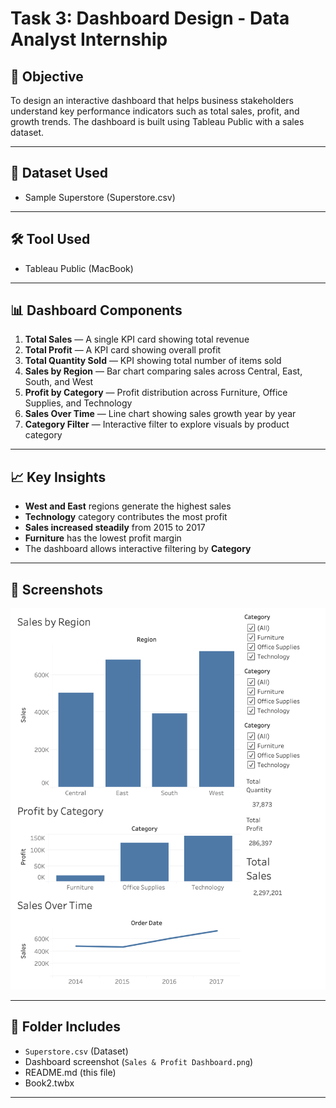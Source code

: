 # Task 3: Dashboard Design - Data Analyst Internship

## 📌 Objective
To design an interactive dashboard that helps business stakeholders understand key performance indicators such as total sales, profit, and growth trends. The dashboard is built using Tableau Public with a sales dataset.

---

## 📁 Dataset Used
- Sample Superstore (Superstore.csv)

---

## 🛠 Tool Used
- Tableau Public (MacBook)

---

## 📊 Dashboard Components

1. **Total Sales** — A single KPI card showing total revenue
2. **Total Profit** — A KPI card showing overall profit
3. **Total Quantity Sold** — KPI showing total number of items sold
4. **Sales by Region** — Bar chart comparing sales across Central, East, South, and West
5. **Profit by Category** — Profit distribution across Furniture, Office Supplies, and Technology
6. **Sales Over Time** — Line chart showing sales growth year by year
7. **Category Filter** — Interactive filter to explore visuals by product category

---

## 📈 Key Insights

- **West and East** regions generate the highest sales
- **Technology** category contributes the most profit
- **Sales increased steadily** from 2015 to 2017
- **Furniture** has the lowest profit margin
- The dashboard allows interactive filtering by **Category**

---

## 📸 Screenshots

![Dashboard Preview](Sales%20&%20Profit%20Dashboard.png)

---

## 📂 Folder Includes
- `Superstore.csv` (Dataset)
- Dashboard screenshot (`Sales & Profit Dashboard.png`)
- README.md (this file)
- Book2.twbx
---

